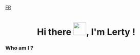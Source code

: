 
[FR](LISEZMOI.md)
# <h1 align="center"> Hi there <img src="https://em-content.zobj.net/source/telegram/386/bear_1f43b.webp" height="40px" width="40px">, I'm Lerty !
### Who am I ?
